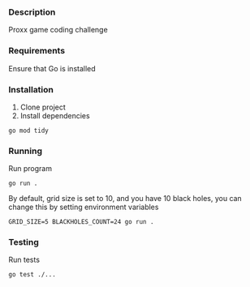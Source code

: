 ### Description

Proxx game coding challenge

### Requirements

Ensure that Go is installed

### Installation

1. Clone project
2. Install dependencies

`go mod tidy`

### Running

Run program

`go run .`

By default, grid size is set to 10, and you have 10 black holes, you can change this by setting environment variables

`GRID_SIZE=5 BLACKHOLES_COUNT=24 go run .`

### Testing

Run tests

`go test ./...`
